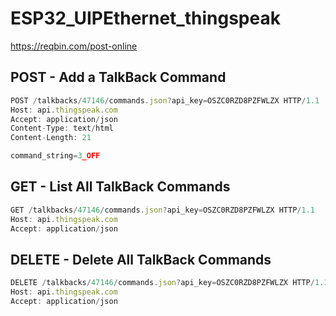 # ESP32_UIPEthernet_thingspeak

https://reqbin.com/post-online

## POST - Add a TalkBack Command
```js
POST /talkbacks/47146/commands.json?api_key=OSZC0RZD8PZFWLZX HTTP/1.1
Host: api.thingspeak.com
Accept: application/json
Content-Type: text/html
Content-Length: 21

command_string=3_OFF
```

## GET - List All TalkBack Commands
```js
GET /talkbacks/47146/commands.json?api_key=OSZC0RZD8PZFWLZX HTTP/1.1
Host: api.thingspeak.com
Accept: application/json
```

## DELETE - Delete All TalkBack Commands
```js
DELETE /talkbacks/47146/commands.json?api_key=OSZC0RZD8PZFWLZX HTTP/1.1
Host: api.thingspeak.com
Accept: application/json
```
